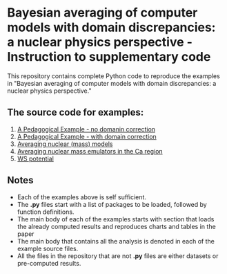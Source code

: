 # Bayesian averaging of computer models with domain discrepancies: a nuclear physics perspective - Instruction to supplementary code

This repository contains complete Python code to reproduce the examples in "Bayesian averaging of computer models with domain discrepancies: a nuclear physics perspective."

## The source code for examples:
1. [A Pedagogical Example - no domanin correction](Pedagogical_example_simple.py)
2. [A Pedagogical Example - with domain correction](Pedagogical_example_domain_correction.py)
3. [Averaging nuclear (mass) models](Application_averaging_of_nuclear_mass_models.py)
4. [Averaging nuclear mass emulators in the Ca region](Application_nuclear_mass_emulators_CA_region.py)
5. [WS potential](WS_potential.py)

## Notes
- Each of the examples above is self sufficient.
- The **.py** files start with a list of packages to be loaded, followed by function definitions.
- The main body of each of the examples starts with section that loads the already computed results and reproduces charts and tables in the paper
- The main body that contains all the analysis is denoted in each of the example source files.
- All the files in the repository that are not **.py** files are either datasets or pre-computed results.
